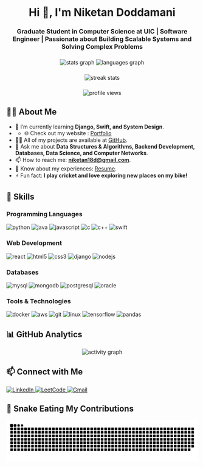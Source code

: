 <h1 align="center">Hi 👋, I'm Niketan Doddamani</h1>
<h3 align="center">Graduate Student in Computer Science at UIC | Software Engineer | Passionate about Building Scalable Systems and Solving Complex Problems</h3>

###

<div align="center">
  <img src="https://github-readme-stats.vercel.app/api?username=nikeetan&hide_title=false&hide_rank=false&show_icons=true&include_all_commits=true&count_private=true&disable_animations=false&theme=merko&locale=en&hide_border=false" height="150" alt="stats graph"  />
  <img src="https://github-readme-stats.vercel.app/api/top-langs?username=nikeetan&locale=en&hide_title=false&layout=compact&card_width=320&langs_count=5&theme=merko&hide_border=false" height="150" alt="languages graph"  />
</div>

###

<div align="center">
  <img src="https://github-readme-streak-stats.herokuapp.com/?user=nikeetan&theme=merko&hide_border=false" alt="streak stats" />
</div>

###

<div align="center">
  <img src="https://komarev.com/ghpvc/?username=nikeetan&label=Profile%20views&color=0e75b6&style=flat" alt="profile views" />
<!--   <a href="https://github.com/ryo-ma/github-profile-trophy">
    <img src="https://github-profile-trophy.vercel.app/?username=nikeetan&theme=merko&margin-w=15" alt="trophies" />
  </a> -->
</div>

###

<h2 align="left">👨‍💻 About Me</h2>

- 🌱 I’m currently learning **Django, Swift, and System Design**.
- - 🌐 Check out my website : [Portfolio](https://nikeetan.github.io/Portfolio/)
- 👨‍💻 All of my projects are available at [GitHub](https://github.com/nikeetan/).
- 💬 Ask me about **Data Structures & Algorithms, Backend Development, Databases, Data Science, and Computer Networks**.
- 📫 How to reach me: **niketan18d@gmail.com**.
- 📄 Know about my experiences: [Resume](https://drive.google.com/file/d/1zA0sSVAOU_rT380QM3GevWCpDLUsotH3/view?usp=sharing).
- ⚡ Fun fact: **I play cricket and love exploring new places on my bike!**

###

<h2 align="left">🚀 Skills</h2>

<h3 align="left">Programming Languages</h3>
<p align="left">
  <img src="https://cdn.jsdelivr.net/gh/devicons/devicon/icons/python/python-original.svg" height="40" alt="python" />
  <img src="https://cdn.jsdelivr.net/gh/devicons/devicon/icons/java/java-original.svg" height="40" alt="java" />
  <img src="https://cdn.jsdelivr.net/gh/devicons/devicon/icons/javascript/javascript-original.svg" height="40" alt="javascript" />
  <img src="https://cdn.jsdelivr.net/gh/devicons/devicon/icons/c/c-original.svg" height="40" alt="c" />
  <img src="https://cdn.jsdelivr.net/gh/devicons/devicon/icons/cplusplus/cplusplus-original.svg" height="40" alt="c++" />
  <img src="https://cdn.jsdelivr.net/gh/devicons/devicon/icons/swift/swift-original.svg" height="40" alt="swift" />
</p>

<h3 align="left">Web Development</h3>
<p align="left">
  <img src="https://cdn.jsdelivr.net/gh/devicons/devicon/icons/react/react-original.svg" height="40" alt="react" />
  <img src="https://cdn.jsdelivr.net/gh/devicons/devicon/icons/html5/html5-original.svg" height="40" alt="html5" />
  <img src="https://cdn.jsdelivr.net/gh/devicons/devicon/icons/css3/css3-original.svg" height="40" alt="css3" />
  <img src="https://cdn.jsdelivr.net/gh/devicons/devicon/icons/django/django-plain.svg" height="40" alt="django" />
  <img src="https://cdn.jsdelivr.net/gh/devicons/devicon/icons/nodejs/nodejs-original.svg" height="40" alt="nodejs" />
</p>

<h3 align="left">Databases</h3>
<p align="left">
  <img src="https://cdn.jsdelivr.net/gh/devicons/devicon/icons/mysql/mysql-original.svg" height="40" alt="mysql" />
  <img src="https://cdn.jsdelivr.net/gh/devicons/devicon/icons/mongodb/mongodb-original.svg" height="40" alt="mongodb" />
  <img src="https://cdn.jsdelivr.net/gh/devicons/devicon/icons/postgresql/postgresql-original.svg" height="40" alt="postgresql" />
  <img src="https://cdn.jsdelivr.net/gh/devicons/devicon/icons/oracle/oracle-original.svg" height="40" alt="oracle" />
</p>

<h3 align="left">Tools & Technologies</h3>
<p align="left">
  <img src="https://cdn.jsdelivr.net/gh/devicons/devicon/icons/docker/docker-original.svg" height="40" alt="docker" />
  <img src="https://cdn.jsdelivr.net/gh/devicons/devicon/icons/amazonwebservices/amazonwebservices-original-wordmark.svg" height="40" alt="aws" />
  <img src="https://cdn.jsdelivr.net/gh/devicons/devicon/icons/git/git-original.svg" height="40" alt="git" />
  <img src="https://cdn.jsdelivr.net/gh/devicons/devicon/icons/linux/linux-original.svg" height="40" alt="linux" />
  <img src="https://cdn.jsdelivr.net/gh/devicons/devicon/icons/tensorflow/tensorflow-original.svg" height="40" alt="tensorflow" />
  <img src="https://cdn.jsdelivr.net/gh/devicons/devicon/icons/pandas/pandas-original.svg" height="40" alt="pandas" />
</p>

###

<h2 align="left">📊 GitHub Analytics</h2>

<div align="center">
  <img src="https://github-readme-activity-graph.vercel.app/graph?username=nikeetan&theme=merko&hide_border=true&area=true" alt="activity graph" />
</div>

###

<h2 align="left">📫 Connect with Me</h2>

<p align="left">
  <a href="https://linkedin.com/in/niketan-doddamani" target="_blank">
    <img src="https://img.shields.io/badge/LinkedIn-0077B5?style=for-the-badge&logo=linkedin&logoColor=white" alt="LinkedIn" />
  </a>
  <a href="https://leetcode.com/niketan1d" target="_blank">
    <img src="https://img.shields.io/badge/LeetCode-FFA116?style=for-the-badge&logo=leetcode&logoColor=white" alt="LeetCode" />
  </a>
  <a href="mailto:niketan18d@gmail.com" target="_blank">
    <img src="https://img.shields.io/badge/Gmail-D14836?style=for-the-badge&logo=gmail&logoColor=white" alt="Gmail" />
  </a>
</p>

###

<h2 align="left">🐍 Snake Eating My Contributions</h2>

<div align="center">
  <img src="https://raw.githubusercontent.com/Platane/snk/output/github-contribution-grid-snake.svg" alt="Snake animation" />
</div>
